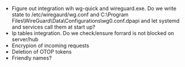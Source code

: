 
* Figure out integration wih wg-quick and wireguard.exe. Do we write state to /etc/wiregaurd/wg.conf and C:\Program Files\WireGuard\Data\Configurations\wg0.conf.dpapi and let systemd and services call them at start up?
* Ip tables integration. Do we check/ensure forrard is not blocked on server/hub
* Encrypion of incoming requests
* Deletion of OTOP tokens
* Friendly names?